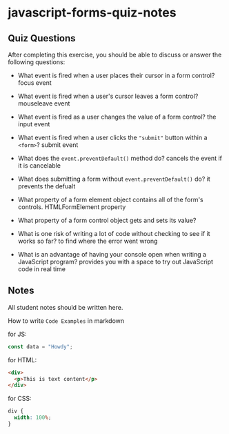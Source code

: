 # javascript-forms-quiz-notes

## Quiz Questions

After completing this exercise, you should be able to discuss or answer the following questions:

- What event is fired when a user places their cursor in a form control?
focus event
- What event is fired when a user's cursor leaves a form control?
mouseleave event
- What event is fired as a user changes the value of a form control?
the input event
- What event is fired when a user clicks the `"submit"` button within a `<form>`?
submit event
- What does the `event.preventDefault()` method do?
cancels the event if it is cancelable
- What does submitting a form without `event.preventDefault()` do?
it prevents the defualt
- What property of a form element object contains all of the form's controls.
HTMLFormElement property
- What property of a form control object gets and sets its value?

- What is one risk of writing a lot of code without checking to see if it works so far?
to find where the error went wrong
- What is an advantage of having your console open when writing a JavaScript program?
provides you with a space to try out JavaScript code in real time

## Notes

All student notes should be written here.


How to write `Code Examples` in markdown

for JS:

```javascript
const data = "Howdy";
```

for HTML:

```html
<div>
  <p>This is text content</p>
</div>
```

for CSS:

```css
div {
  width: 100%;
}
```
